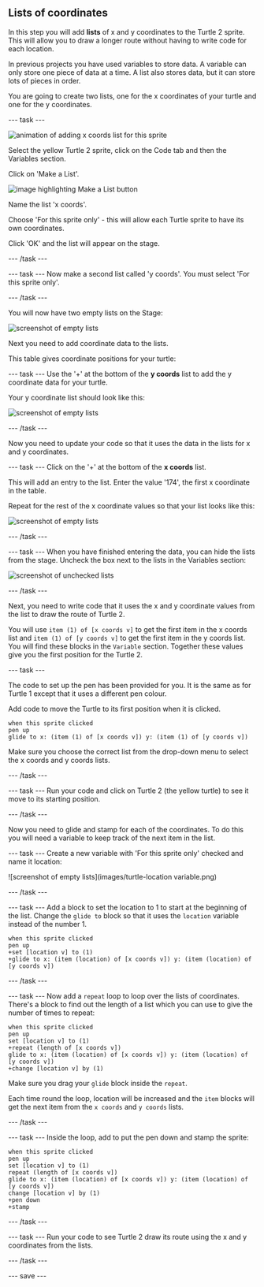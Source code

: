 ## Lists of coordinates

In this step you will add **lists** of x and y coordinates to the Turtle 2 sprite. This will allow you to draw a longer route without having to write code for each location. 

In previous projects you have used variables to store data. A variable can only store one piece of data at a time. A list also stores data, but it can store lots of pieces in order. 

You are going to create two lists, one for the x coordinates of your turtle and one for the y coordinates. 

--- task ---

![animation of adding x coords list for this sprite](images/add-x-coords-list.gif)

Select the yellow Turtle 2 sprite, click on the Code tab and then the Variables section. 

Click on 'Make a List'.

![image highlighting Make a List button](images/make-a-list.png)

Name the list 'x coords'.

Choose 'For this sprite only' - this will allow each Turtle sprite to have its own coordinates. 

Click 'OK' and the list will appear on the stage.

--- /task ---

--- task ---
Now make a second list called 'y coords'. You must select 'For this sprite only'. 

--- /task ---

You will now have two empty lists on the Stage:

![screenshot of empty lists](images/empty-lists.png)

Next you need to add coordinate data to the lists. 

This table gives coordinate positions for your turtle:

--- task ---
Use the '+' at the bottom of the **y coords** list to add the y coordinate data for your turtle. 

Your y coordinate list should look like this:

![screenshot of empty lists](images/turtle-2-y-data.png)

--- /task ---

Now you need to update your code so that it uses the data in the lists for x and y coordinates. 

--- task ---
Click on the '+' at the bottom of the **x coords** list. 

This will add an entry to the list. Enter the value '174', the first x coordinate in the table. 

Repeat for the rest of the x coordinate values so that your list looks like this:

![screenshot of empty lists](images/turtle-2-x-data.png)

--- /task ---

--- task ---
When you have finished entering the data, you can hide the lists from the stage. Uncheck the box next to the lists in the Variables section:

![screenshot of unchecked lists](images/uncheck-lists.png)

--- /task ---

Next, you need to write code that it uses the x and y coordinate values from the list to draw the route of Turtle 2. 

You will use `item (1) of [x coords v]` to get the first item in the x coords list and `item (1) of [y coords v]` to get the first item in the y coords list. You will find these blocks in the `Variable` section. Together these values give you the first position for the Turtle 2.

--- task ---

The code to set up the pen has been provided for you. It is the same as for Turtle 1 except that it uses a different pen colour. 

Add code to move the Turtle to its first position when it is clicked. 

```blocks3
when this sprite clicked
pen up
glide to x: (item (1) of [x coords v]) y: (item (1) of [y coords v])
```

Make sure you choose the correct list from the drop-down menu to select the x coords and y coords lists. 

--- /task ---


--- task ---
Run your code and click on Turtle 2 (the yellow turtle) to see it move to its starting position.

--- /task ---

Now you need to glide and stamp for each of the coordinates. To do this you will need a variable to keep track of the next item in the list. 

--- task ---
Create a new variable with 'For this sprite only' checked and name it location:

![screenshot of empty lists](images/turtle-location variable.png)

--- /task ---

--- task --- 
Add a block to set the location to 1 to start at the beginning of the list. Change the `glide to` block so that it uses the `location` variable instead of the number 1. 

```blocks3
when this sprite clicked
pen up
+set [location v] to (1)
+glide to x: (item (location) of [x coords v]) y: (item (location) of [y coords v])
```

--- /task ---

--- task --- 
Now add a `repeat` loop to loop over the lists of coordinates. There's a block to find out the length of a list which you can use to give the number of times to repeat: 

```blocks3
when this sprite clicked
pen up
set [location v] to (1) 
+repeat (length of [x coords v])
glide to x: (item (location) of [x coords v]) y: (item (location) of [y coords v])
+change [location v] by (1)
```

Make sure you drag your `glide` block inside the `repeat`.

Each time round the loop, location will be increased and the `item` blocks will get the next item from the `x coords` and `y coords` lists. 

--- /task ---

--- task ---
Inside the loop, add to put the pen down and stamp the sprite:
```blocks3
when this sprite clicked
pen up
set [location v] to (1) 
repeat (length of [x coords v])
glide to x: (item (location) of [x coords v]) y: (item (location) of [y coords v])
change [location v] by (1)
+pen down
+stamp

```

--- /task ---

--- task ---
Run your code to see Turtle 2 draw its route using the x and y coordinates from the lists. 

--- /task ---

--- save ---
